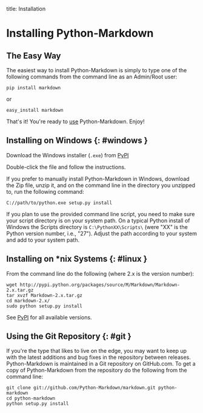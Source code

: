 title:      Installation

Installing Python-Markdown
==========================

The Easy Way
------------

The easiest way to install Python-Markdown is simply to type one of the 
following commands from the command line as an Admin/Root user:

    pip install markdown

or

    easy_install markdown

That's it! You're ready to [use](reference.md) Python-Markdown. Enjoy!

Installing on Windows {: #windows }
-----------------------------------

Download the Windows installer (`.exe`) from 
[PyPI](http://pypi.python.org/pypi/Markdown)

Double-click the file and follow the instructions.

If you prefer to manually install Python-Markdown in Windows, download the
Zip file, unzip it, and on the command line in the directory you unzipped to,
run the following command:

    C://path/to/python.exe setup.py install

If you plan to use the provided command line script, you need to make sure your
script directory is on your system path. On a typical Python install of Windows
the Scripts directory is `C:\PythonXX\Scripts\` (were "XX" is the Python version
number, i.e., "27"). Adjust the path according to your system and add to your 
system path.

Installing on \*nix Systems {: #linux }
---------------------------------------

From the command line do the following (where 2.x is the version number):

    wget http://pypi.python.org/packages/source/M/Markdown/Markdown-2.x.tar.gz
    tar xvzf Markdown-2.x.tar.gz
    cd markdown-2.x/
    sudo python setup.py install

See [PyPI](http://pypi.python.org/pypi/Markdown) for all available versions.

Using the Git Repository {: #git }
----------------------------------

If you're the type that likes to live on the edge, you may want to keep up with 
the latest additions and bug fixes in the repository between releases.
Python-Markdown is maintained in a Git repository on GitHub.com. To
get a copy of Python-Markdown from the repository do the following from the
command line:

    git clone git://github.com/Python-Markdown/markdown.git python-markdown
    cd python-markdown
    python setup.py install
